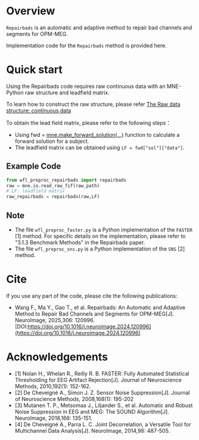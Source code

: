 # Overview
`Repairbads` is an automatic and adaptive method to repair bad channels and segments for OPM-MEG.

Implementation code for the `Repairbads` method is provided here.

# Quick start
Using the Repairbads code requires raw continuous data with an MNE-Python raw structure and leadfield matrix.

To learn how to construct the raw structure, please refer [The Raw data structure: continuous data](https://mne.tools/stable/auto_tutorials/raw/10_raw_overview.html#the-raw-data-structure-continuous-data)

To obtain the lead field matrix, please refer to the following steps：
- Using fwd = [mne.make_forward_solution(...)](https://mne.tools/stable/generated/mne.make_forward_solution.html#mne.make_forward_solution) function to calculate a forward solution for a subject.
- The leadfield matrix can be obtained using `LF = fwd["sol"]["data"]`.

## Example Code
```python
from wfl_preproc_repairbads import repairbads
raw = mne.io.read_raw_fif(raw_path)
# LF: leadfield matrix
raw_repairbads = repairbads(raw,LF)
```
## Note
- The file `wfl_preproc_faster.py` is a Python implementation of the `FASTER` [1] method. For specific details on the implementation, please refer to "3.1.3 Benchmark Methods" in the Repairbads paper.
- The file `wfl_preproc_sns.py` is a Python implementation of the `SNS` [2] method.

# Cite
If you use any part of the code, please cite the following publications:

- Wang F., Ma Y., Gao T., et al. Repairbads: An Automatic and Adaptive Method to Repair Bad Channels and Segments for OPM-MEG[J]. NeuroImage, 2025,306: 120996. [DOI:https://doi.org/10.1016/j.neuroimage.2024.120996](https://doi.org/10.1016/j.neuroimage.2024.120996)

# Acknowledgements
- [1] Nolan H., Whelan R., Reilly R. B. FASTER: Fully Automated Statistical Thresholding for EEG Artifact Rejection[J]. Journal of Neuroscience Methods, 2010,192(1): 152-162.
- [2] De Cheveigné A., Simon J. Z. Sensor Noise Suppression[J]. Journal of Neuroscience Methods, 2008,168(1): 195-202
- [3] Mutanen T. P., Metsomaa J., Liljander S., et al. Automatic and Robust Noise Suppression in EEG and MEG: The SOUND Algorithm[J]. NeuroImage, 2018,166: 135-151.
- [4] De Cheveigné A., Parra L. C. Joint Decorrelation, a Versatile Tool for Multichannel Data Analysis[J]. NeuroImage, 2014,98: 487-505.

